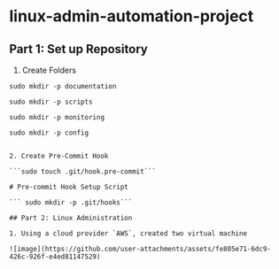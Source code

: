 # linux-admin-automation-project

## Part 1: Set up Repository

1. Create Folders

```sudo mkdir -p documentation```

```sudo mkdir -p scripts```

```sudo mkdir -p monitoring```

```sudo mkdir -p config```

```sudo mkdir -p linux-admin-automation-project/{scripts,monitoring,monitoring,documentation}

2. Create Pre-Commit Hook

```sudo touch .git/hook.pre-commit```

# Pre-commit Hook Setup Script

``` sudo mkdir -p .git/hooks```

## Part 2: Linux Administration 

1. Using a cloud provider `AWS`, created two virtual machine

![image](https://github.com/user-attachments/assets/fe805e71-6dc9-426c-926f-e4ed81147529)


